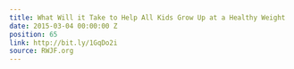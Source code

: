 ```yaml
---
title: What Will it Take to Help All Kids Grow Up at a Healthy Weight
date: 2015-03-04 00:00:00 Z
position: 65
link: http://bit.ly/1GqDo2i
source: RWJF.org
---
```


